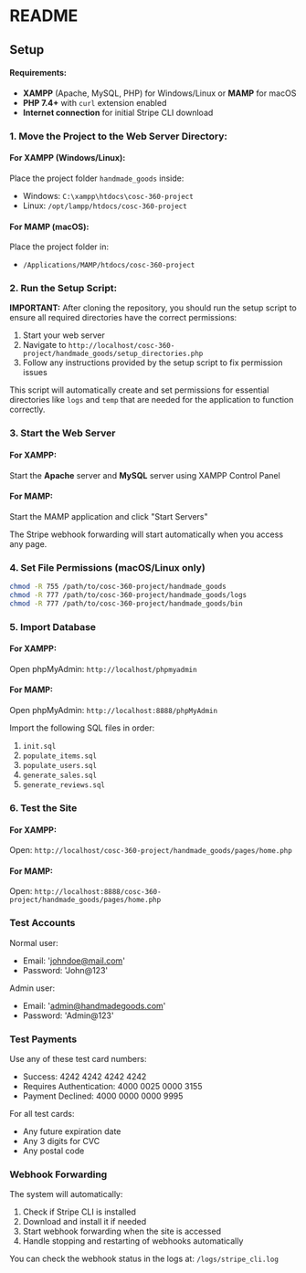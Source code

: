 # README

## Setup

#### Requirements:

- **XAMPP** (Apache, MySQL, PHP) for Windows/Linux or **MAMP** for macOS
- **PHP 7.4+** with `curl` extension enabled
- **Internet connection** for initial Stripe CLI download

### 1. Move the Project to the Web Server Directory:

#### For XAMPP (Windows/Linux):
Place the project folder `handmade_goods` inside:
- Windows: `C:\xampp\htdocs\cosc-360-project`
- Linux: `/opt/lampp/htdocs/cosc-360-project`

#### For MAMP (macOS):
Place the project folder in:
- `/Applications/MAMP/htdocs/cosc-360-project`

### 2. Run the Setup Script:

**IMPORTANT:** After cloning the repository, you should run the setup script to ensure all required directories have the correct permissions:

1. Start your web server
2. Navigate to `http://localhost/cosc-360-project/handmade_goods/setup_directories.php`
3. Follow any instructions provided by the setup script to fix permission issues

This script will automatically create and set permissions for essential directories like `logs` and `temp` that are needed for the application to function correctly.

### 3. Start the Web Server

#### For XAMPP:
Start the **Apache** server and **MySQL** server using XAMPP Control Panel

#### For MAMP:
Start the MAMP application and click "Start Servers"

The Stripe webhook forwarding will start automatically when you access any page.

### 4. Set File Permissions (macOS/Linux only)

```bash
chmod -R 755 /path/to/cosc-360-project/handmade_goods
chmod -R 777 /path/to/cosc-360-project/handmade_goods/logs
chmod -R 777 /path/to/cosc-360-project/handmade_goods/bin
```

### 5. Import Database

#### For XAMPP:
Open phpMyAdmin: `http://localhost/phpmyadmin`

#### For MAMP:
Open phpMyAdmin: `http://localhost:8888/phpMyAdmin`

Import the following SQL files in order:
1. `init.sql`
2. `populate_items.sql`
3. `populate_users.sql`
4. `generate_sales.sql`
4. `generate_reviews.sql`

### 6. Test the Site

#### For XAMPP:
Open: `http://localhost/cosc-360-project/handmade_goods/pages/home.php`

#### For MAMP:
Open: `http://localhost:8888/cosc-360-project/handmade_goods/pages/home.php`

### Test Accounts

Normal user:
- Email: 'johndoe@mail.com'
- Password: 'John@123'

Admin user:
- Email: 'admin@handmadegoods.com'
- Password: 'Admin@123'

### Test Payments

Use any of these test card numbers:
- Success: 4242 4242 4242 4242
- Requires Authentication: 4000 0025 0000 3155
- Payment Declined: 4000 0000 0000 9995

For all test cards:
- Any future expiration date
- Any 3 digits for CVC
- Any postal code

### Webhook Forwarding

The system will automatically:
1. Check if Stripe CLI is installed
2. Download and install it if needed
3. Start webhook forwarding when the site is accessed
4. Handle stopping and restarting of webhooks automatically

You can check the webhook status in the logs at:
`/logs/stripe_cli.log`
